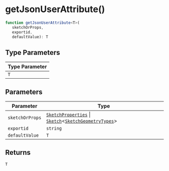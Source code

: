 # getJsonUserAttribute()

```ts
function getJsonUserAttribute<T>(
   sketchOrProps, 
   exportid, 
   defaultValue): T
```

## Type Parameters

| Type Parameter |
| ------ |
| `T` |

## Parameters

| Parameter | Type |
| ------ | ------ |
| `sketchOrProps` | [`SketchProperties`](../type-aliases/SketchProperties.md) \| [`Sketch`](../interfaces/Sketch.md)\<[`SketchGeometryTypes`](../type-aliases/SketchGeometryTypes.md)\> |
| `exportid` | `string` |
| `defaultValue` | `T` |

## Returns

`T`
